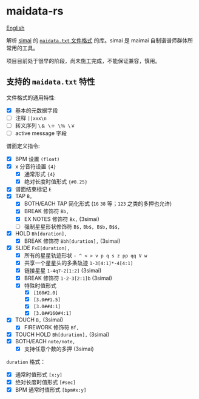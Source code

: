 # maidata-rs

[English](README.en.md)

解析 [simai] 的 [`maidata.txt` 文件格式][format] 的库。simai 是 maimai 自制谱谱师群体所常用的工具。

[simai]: https://w.atwiki.jp/simai/
[format]: https://w.atwiki.jp/simai/pages/25.html

项目目前处于很早的阶段，尚未施工完成，不能保证兼容，慎用。

## 支持的 `maidata.txt` 特性

文件格式的通用特性:

* [x] 基本的元数据字段
* [ ] 注释 `||xxx\n`
* [ ] 转义序列 `\＆ \＋ \％ \￥`
* [ ] active message 字段

谱面定义指令:

* [x] BPM 设置 `(float)`
* [x] x 分音符设置 `{4}`
    - [x] 通常形式 `{4}`
    - [x] 绝对长度时值形式 `{#0.25}`
* [x] 谱面结束标记 `E`
* [x] TAP `B,`
    - [x] BOTH/EACH TAP 简化形式 (`16` `38` 等；`123` 之类的多押也允许)
    - [x] BREAK 修饰符 `Bb,`
    - [x] EX NOTES 修饰符 `Bx,` (3simai)
    - [ ] 强制星星形状修饰符 `B$,` `Bb$, B$b,` `B$$,`
* [x] HOLD `Bh[duration],`
    - [x] BREAK 修饰符 `Bbh[duration],` (3simai)
* [x] SLIDE `FxE[duration],`
    - [x] 所有的星星轨迹形状 `- ^ < > v p q s z pp qq V w`
    - [x] 共享一个星星头的多条轨迹 `1-3[4:1]*-4[4:1]`
    - [x] 链接星星 `1-4q7-2[1:2]` (3simai)
    - [x] BREAK 修饰符 `1-2-3[2:1]b` (3simai)
    - [x] 特殊时值形式
        - [x] `[160#2.0]`
        - [x] `[3.0##1.5]`
        - [x] `[3.0##4:1]`
        - [x] `[3.0##160#4:1]`
* [x] TOUCH `B,` (3simai)
    - [x] FIREWORK 修饰符 `Bf,`
* [x] TOUCH HOLD `Bh[duration],` (3simai)
* [x] BOTH/EACH `note/note,`
    - [x] 支持任意个数的多押 (3simai)

`duration` 格式：

* [x] 通常时值形式 `[x:y]`
* [x] 绝对长度时值形式 `[#sec]`
* [x] BPM 通常时值形式 `[bpm#x:y]`
